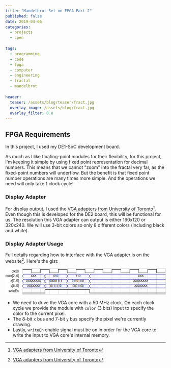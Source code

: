 ```yaml
---
title: "Mandelbrot Set on FPGA Part 2"
published: false
date: 2019-04-06
categories:
  - projects
  - cpen

tags:
  - programming
  - code
  - fpga
  - computer
  - engineering
  - fractal
  - mandelbrot

header:
  teaser: /assets/blog/teaser/fract.jpg
  overlay_image: /assets/blog/fract.jpg
  overlay_filter: 0.8
---
```



## FPGA Requirements

In this project, I used my DE1-SoC development board.

As much as I like floating-point modules for their flexibility, for this project, I'm keeping it simple by using fixed point representation for decimal numbers. This means that we cannot "zoom" into the fractal very far, as the fixed-point numbers will underflow. But the benefit is that fixed point number operations are many times more simple. And the operations we need will only take 1 clock cycle!

### Display Adapter

For display output, I used the [VGA adapters from University of Toronto](http://www.eecg.utoronto.ca/~jayar/ece241_06F/vga/)[^vga]. Even though this is developed for the DE2 board, this will be functional for us. The resolution this VGA adapter can output is either 160x120 or 320x240. We will use 3-bit colors so only 8 different colors (including black and white).

### Display Adapter Usage

Full details regarding how to interface with the VGA adapter is on the website[^vga]. Here's the gist:

![waveform](/assets/blog/vga-screen-timing.gif)

- We need to drive the VGA core with a 50 MHz clock. On each clock cycle we provide the module with `color` (3 bits) input to specify the color fo the current pixel.
- The 8-bit `x` bus and 7-bit `y` bus specify the pixel we're currently drawing.
- Lastly, `writeEn` enable signal must be on in order for the VGA core to write the input to VGA core's internal memory.


[^vga]: [VGA adapters from University of Toronto](http://www.eecg.utoronto.ca/~jayar/ece241_06F/vga/)
